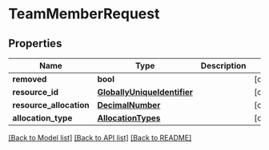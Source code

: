 # TeamMemberRequest

## Properties
Name | Type | Description | Notes
------------ | ------------- | ------------- | -------------
**removed** | **bool** |  | [optional] 
**resource_id** | [**GloballyUniqueIdentifier**](GloballyUniqueIdentifier.md) |  | [optional] 
**resource_allocation** | [**DecimalNumber**](DecimalNumber.md) |  | [optional] 
**allocation_type** | [**AllocationTypes**](AllocationTypes.md) |  | [optional] 

[[Back to Model list]](../README.md#documentation-for-models) [[Back to API list]](../README.md#documentation-for-api-endpoints) [[Back to README]](../README.md)

